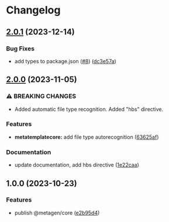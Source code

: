 # Changelog

## [2.0.1](https://github.com/akondratsky/metagen/compare/v2.0.0...v2.0.1) (2023-12-14)


### Bug Fixes

* add types to package.json ([#8](https://github.com/akondratsky/metagen/issues/8)) ([dc3e57a](https://github.com/akondratsky/metagen/commit/dc3e57a655ecbef97fbd154ab53c94c6a57ddb47))

## [2.0.0](https://github.com/akondratsky/metagen/compare/v1.0.0...v2.0.0) (2023-11-05)


### ⚠ BREAKING CHANGES

* Added automatic file type recognition. Added "hbs" directive.

### Features

* **metatemplatecore:** add file type autorecognition ([63625af](https://github.com/akondratsky/metagen/commit/63625afa046bfeea9cc5fbcdcb5f78cde0639596))


### Documentation

* update documentation, add hbs directive ([1e22caa](https://github.com/akondratsky/metagen/commit/1e22caa66fa0eb422c50eaec999091ca369f1f41))

## 1.0.0 (2023-10-23)

### Features

* publish @metagen/core ([e2b95d4](https://github.com/akondratsky/metagen/commit/e2b95d441560571520772dc885a043d6e453b229))
